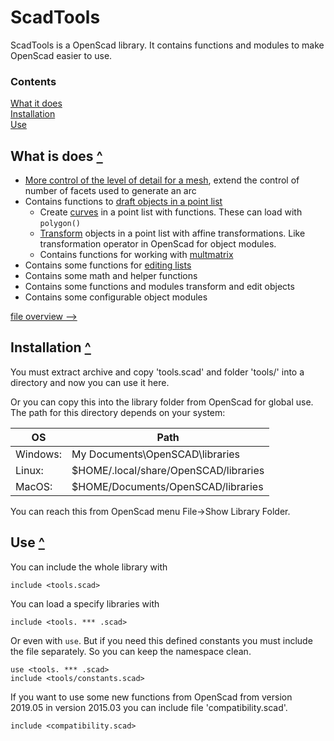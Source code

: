 
ScadTools
=========

ScadTools is a OpenScad library.
It contains functions and modules to make OpenScad easier to use.

### Contents
[contents]: #contents "Up to Contents"
[What it does](#what-it-does-)\
[Installation](#installation-)\
[Use](#use-)


What is does [^][contents]
------------

- [More control of the level of detail for a mesh][extend],
    extend the control of number of facets used to generate an arc
- Contains functions to [draft objects in a point list][draft]
  - Create [curves][curves] in a point list with functions.
    These can load with `polygon()`
  - [Transform][transform] objects in a point list with affine transformations.
    Like transformation operator in OpenScad for object modules.
  - Contains functions for working with [multmatrix][multmatrix]
- Contains some functions for [editing lists][list]
- Contains some math and helper functions
- Contains some functions and modules transform and edit objects
- Contains some configurable object modules

[file overview -->](file_overview.md)

[extend]:     doc/extend.md
[draft]:      doc/draft.md
[curves]:     doc/draft.md#curves-
[transform]:  doc/draft.md#transform-functions-
[multmatrix]: doc/draft.md#multmatrix-
[list]:       doc/list.md

Installation [^][contents]
------------

You must extract archive and copy 'tools.scad' and folder 'tools/' into a directory
and now you can use it here.
  
Or you can copy this into the library folder from OpenScad for global use.
The path for this directory depends on your system:

| OS       | Path
|----------|------
| Windows: | My Documents\OpenSCAD\libraries
| Linux:   | $HOME/.local/share/OpenSCAD/libraries
| MacOS:   | $HOME/Documents/OpenSCAD/libraries

You can reach this from OpenScad menu File->Show Library Folder.


Use [^][contents]
---

You can include the whole library with
```OpenSCAD
include <tools.scad>
```
  
You can load a specify libraries with
```OpenSCAD
include <tools. *** .scad>
```
Or even with `use`. But if you need this defined constants
you must include the file separately.
So you can keep the namespace clean.
```OpenSCAD
use <tools. *** .scad>
include <tools/constants.scad>
```
  
If you want to use some new functions from OpenScad from version 2019.05 in version 2015.03
you can include file 'compatibility.scad'.
```OpenSCAD
include <compatibility.scad>
```
